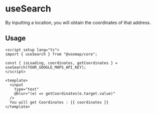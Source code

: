 # useSearch

By inputting a location, you will obtain the coordinates of that address.

## Usage

```vue
<script setup lang="ts">
import { useSearch } from "@voomap/core";

const { isLoading, coordinates, getCoordinates } = useSearch(YOUR_GOOGLE_MAPS_API_KEY);
</script>

<template>
  <input
    type="text"
    @blur="(e) => getCoordinates(e.target.value)"
  />
  You will get Coordinates : {{ coordinates }}
</template>
```

